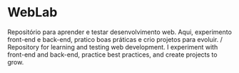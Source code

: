 # WebLab
Repositório para aprender e testar desenvolvimento web. Aqui, experimento front-end e back-end, pratico boas práticas e crio projetos para evoluir. / Repository for learning and testing web development. I experiment with front-end and back-end, practice best practices, and create projects to grow.
